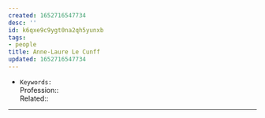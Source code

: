 ```yaml
---
created: 1652716547734
desc: ''
id: k6qxe9c9ygt0na2qh5yunxb
tags:
- people
title: Anne-Laure Le Cunff
updated: 1652716547734
---
```

   
   
- `Keywords:`    
Profession::   
Related::   
   
   
---